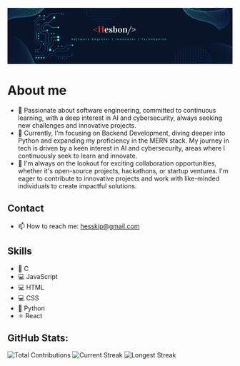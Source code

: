 ![Banner](https://github.com/Heshbon/Heshbon/blob/main/hes.png)

# About me
- 🌱 Passionate about software engineering, committed to continuous learning, with a deep interest in AI and cybersecurity, always seeking new challenges and innovative projects.
- 🔭 Currently, I'm focusing on Backend Development, diving deeper into Python and expanding my proficiency in the MERN stack. My journey in tech is driven by a keen interest in AI and cybersecurity, areas where I continuously seek to learn and innovate.
- 👯 I'm always on the lookout for exciting collaboration opportunities, whether it's open-source projects, hackathons, or startup ventures. I'm eager to contribute to innovative projects and work with like-minded individuals to create impactful solutions.

## Contact
- 📫 How to reach me: hesskip@gmail.com
  
## Skills
- 🐪 C
- 💻 JavaScript
- 💻 HTML
- 💻 CSS
- 🐍 Python
- ⚛️ React

## GitHub Stats:
![Total Contributions](https://github-readme-streak-stats.herokuapp.com/?user=Heshbon&theme=radical)
![Current Streak](https://github-readme-streak-stats.herokuapp.com/?user=Heshbon&theme=radical&include_current_streak=true)
![Longest Streak](https://github-readme-streak-stats.herokuapp.com/?user=Heshbon&theme=radical&include_longest_streak=true)
